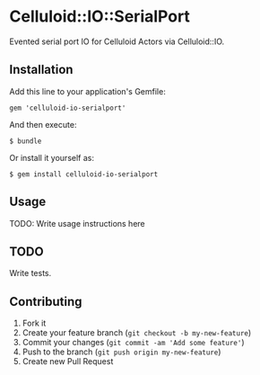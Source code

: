 # Celluloid::IO::SerialPort

Evented serial port IO for Celluloid Actors via Celluloid::IO.

## Installation

Add this line to your application's Gemfile:

    gem 'celluloid-io-serialport'

And then execute:

    $ bundle

Or install it yourself as:

    $ gem install celluloid-io-serialport

## Usage

TODO: Write usage instructions here

## TODO

Write tests.

## Contributing

1. Fork it
2. Create your feature branch (`git checkout -b my-new-feature`)
3. Commit your changes (`git commit -am 'Add some feature'`)
4. Push to the branch (`git push origin my-new-feature`)
5. Create new Pull Request
